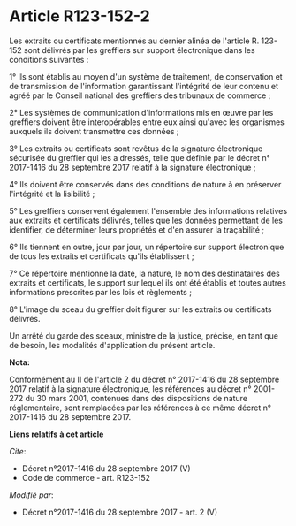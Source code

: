 # Article R123-152-2

Les extraits ou certificats mentionnés au dernier alinéa de l'article R. 123-152 sont délivrés par les greffiers sur support
électronique dans les conditions suivantes : 

1° Ils sont établis au moyen d'un système de traitement, de conservation et de transmission de l'information garantissant
l'intégrité de leur contenu et agréé par le Conseil national des greffiers des tribunaux de commerce ; 

2° Les systèmes de communication d'informations mis en œuvre par les greffiers doivent être interopérables entre eux ainsi
qu'avec les organismes auxquels ils doivent transmettre ces données ; 

3° Les extraits ou certificats sont revêtus de la signature électronique sécurisée du greffier qui les a dressés, telle que
définie par le décret n° 2017-1416 du 28 septembre 2017 relatif à la signature électronique ; 

4° Ils doivent être conservés dans des conditions de nature à en préserver l'intégrité et la lisibilité ; 

5° Les greffiers conservent également l'ensemble des informations relatives aux extraits et certificats délivrés, telles que
les données permettant de les identifier, de déterminer leurs propriétés et d'en assurer la traçabilité ; 

6° Ils tiennent en outre, jour par jour, un répertoire sur support électronique de tous les extraits et certificats qu'ils
établissent ; 

7° Ce répertoire mentionne la date, la nature, le nom des destinataires des extraits et certificats, le support sur lequel
ils ont été établis et toutes autres informations prescrites par les lois et règlements ; 

8° L'image du sceau du greffier doit figurer sur les extraits ou certificats délivrés. 

Un arrêté du garde des sceaux, ministre de la justice, précise, en tant que de besoin, les modalités d'application du présent
article.

**Nota:**

Conformément au II de l'article 2 du décret n° 2017-1416 du 28 septembre 2017 relatif à la signature électronique, les
références au décret n° 2001-272 du 30 mars 2001, contenues dans des dispositions de nature réglementaire, sont remplacées
par les références à ce même décret n° 2017-1416 du 28 septembre 2017.

**Liens relatifs à cet article**

_Cite_:

  - Décret n°2017-1416 du 28 septembre 2017 (V)
  - Code de commerce - art. R123-152

_Modifié par_:

  - Décret n°2017-1416 du 28 septembre 2017 - art. 2 (V)
